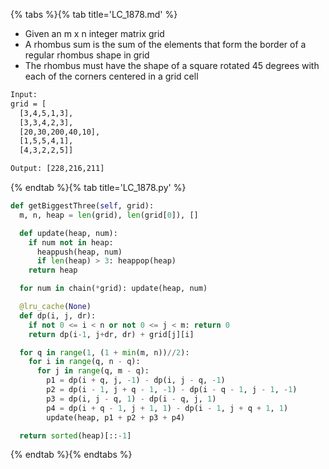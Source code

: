 {% tabs %}{% tab title='LC_1878.md' %}

* Given an m x n integer matrix grid​​​
* A rhombus sum is the sum of the elements that form the border of a regular rhombus shape in grid​​​
* The rhombus must have the shape of a square rotated 45 degrees with each of the corners centered in a grid cell

```txt
Input:
grid = [
  [3,4,5,1,3],
  [3,3,4,2,3],
  [20,30,200,40,10],
  [1,5,5,4,1],
  [4,3,2,2,5]]

Output: [228,216,211]
```

{% endtab %}{% tab title='LC_1878.py' %}

```py
def getBiggestThree(self, grid):
  m, n, heap = len(grid), len(grid[0]), []

  def update(heap, num):
    if num not in heap:
      heappush(heap, num)
      if len(heap) > 3: heappop(heap)
    return heap

  for num in chain(*grid): update(heap, num)

  @lru_cache(None)
  def dp(i, j, dr):
    if not 0 <= i < n or not 0 <= j < m: return 0
    return dp(i-1, j+dr, dr) + grid[j][i]

  for q in range(1, (1 + min(m, n))//2):
    for i in range(q, n - q):
      for j in range(q, m - q):
        p1 = dp(i + q, j, -1) - dp(i, j - q, -1)
        p2 = dp(i - 1, j + q - 1, -1) - dp(i - q - 1, j - 1, -1)
        p3 = dp(i, j - q, 1) - dp(i - q, j, 1)
        p4 = dp(i + q - 1, j + 1, 1) - dp(i - 1, j + q + 1, 1)
        update(heap, p1 + p2 + p3 + p4)

  return sorted(heap)[::-1]
```

{% endtab %}{% endtabs %}
